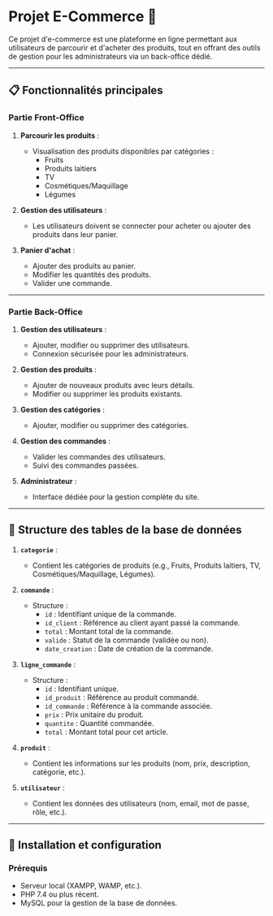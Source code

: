 # Projet E-Commerce 🛒

Ce projet d'e-commerce est une plateforme en ligne permettant aux utilisateurs de parcourir et d'acheter des produits, tout en offrant des outils de gestion pour les administrateurs via un back-office dédié.

---

## 📋 Fonctionnalités principales

### Partie Front-Office
1. **Parcourir les produits** :
   - Visualisation des produits disponibles par catégories :
     - Fruits
     - Produits laitiers
     - TV
     - Cosmétiques/Maquillage
     - Légumes

2. **Gestion des utilisateurs** :
   - Les utilisateurs doivent se connecter pour acheter ou ajouter des produits dans leur panier.

3. **Panier d'achat** :
   - Ajouter des produits au panier.
   - Modifier les quantités des produits.
   - Valider une commande.

---

### Partie Back-Office
1. **Gestion des utilisateurs** :
   - Ajouter, modifier ou supprimer des utilisateurs.
   - Connexion sécurisée pour les administrateurs.

2. **Gestion des produits** :
   - Ajouter de nouveaux produits avec leurs détails.
   - Modifier ou supprimer les produits existants.

3. **Gestion des catégories** :
   - Ajouter, modifier ou supprimer des catégories.

4. **Gestion des commandes** :
   - Valider les commandes des utilisateurs.
   - Suivi des commandes passées.

5. **Administrateur** :
   - Interface dédiée pour la gestion complète du site.

---

## 📂 Structure des tables de la base de données

1. **`categorie`** :
   - Contient les catégories de produits (e.g., Fruits, Produits laitiers, TV, Cosmétiques/Maquillage, Légumes).

2. **`commande`** :
   - Structure :
     - `id` : Identifiant unique de la commande.
     - `id_client` : Référence au client ayant passé la commande.
     - `total` : Montant total de la commande.
     - `valide` : Statut de la commande (validée ou non).
     - `date_creation` : Date de création de la commande.

3. **`ligne_commande`** :
   - Structure :
     - `id` : Identifiant unique.
     - `id_produit` : Référence au produit commandé.
     - `id_commande` : Référence à la commande associée.
     - `prix` : Prix unitaire du produit.
     - `quantite` : Quantité commandée.
     - `total` : Montant total pour cet article.

4. **`produit`** :
   - Contient les informations sur les produits (nom, prix, description, catégorie, etc.).

5. **`utilisateur`** :
   - Contient les données des utilisateurs (nom, email, mot de passe, rôle, etc.).

---

## 🚀 Installation et configuration

### Prérequis
- Serveur local (XAMPP, WAMP, etc.).
- PHP 7.4 ou plus récent.
- MySQL pour la gestion de la base de données.
